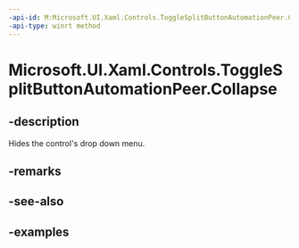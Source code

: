 ```yaml
---
-api-id: M:Microsoft.UI.Xaml.Controls.ToggleSplitButtonAutomationPeer.Collapse
-api-type: winrt method
---
```

<!-- Method syntax.
public void ToggleSplitButtonAutomationPeer.Collapse()
-->

# Microsoft.UI.Xaml.Controls.ToggleSplitButtonAutomationPeer.Collapse


## -description

Hides the control's drop down menu.


## -remarks


## -see-also


## -examples


